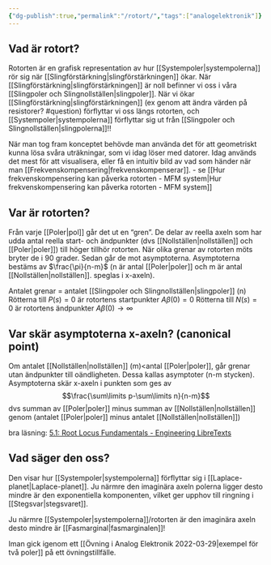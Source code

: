 ```yaml
---
{"dg-publish":true,"permalink":"/rotort/","tags":["analogelektronik"]}
---
```



## Vad är rotort?
Rotorten är en grafisk representation av hur [[Systempoler\|systempolerna]] rör sig när [[Slingförstärkning\|slingförstärkningen]] ökar. När [[Slingförstärkning\|slingförstärkningen]] är noll befinner vi oss i våra [[Slingpoler och Slingnollställen\|slingpoler]]. När vi ökar [[Slingförstärkning\|slingförstärkningen]] (ex genom att ändra värden på resistorer? #question) förflyttar vi oss längs rotorten, och [[Systempoler\|systempolerna]] förflyttar sig ut från [[Slingpoler och Slingnollställen\|slingpolerna]]!! 

När man tog fram konceptet behövde man använda det för att geometriskt kunna lösa svåra uträkningar, som vi idag löser med datorer. Idag används det mest för att visualisera, eller få en intuitiv bild av vad som händer när man [[Frekvenskompensering\|frekvenskompenserar]]. - se [[Hur frekvenskompensering kan påverka rotorten - MFM system\|Hur frekvenskompensering kan påverka rotorten - MFM system]]

## Var är rotorten?
Från varje [[Poler\|pol]] går det ut en “gren”. De delar av reella axeln som har udda antal reella start- och ändpunkter (dvs [[Nollställen\|nollställen]] och [[Poler\|poler]]) till höger tillhör rotorten. När olika grenar av rotorten möts bryter de i 90 grader. Sedan går de mot asymptoterna. Asymptoterna bestäms av $\frac{\pi}{n-m}$ (n är antal [[Poler\|poler]] och m är antal [[Nollställen\|nollställen]]. speglas i x-axeln).

Antalet grenar = antalet [[Slingpoler och Slingnollställen\|slingpoler]] (n)
Rötterna till $P(s)=0$ är rotortens startpunkter $A \beta(0)=0$
Rötterna till $N(s)=0$ är rotortens ändpunkter $A \beta(0)\rightarrow\infty$


## Var skär asymptoterna x-axeln? (canonical point)
Om antalet [[Nollställen\|nollställen]] (m)<antal [[Poler\|poler]], går grenar utan ändpunkter till oändligheten. Dessa kallas asymptoter (n-m stycken). Asymptoterna skär x-axeln i punkten som ges av 
$$\frac{\sum\limits p-\sum\limits n}{n-m}$$
dvs summan av [[Poler\|poler]] minus summan av [[Nollställen\|nollställen]] genom (antalet [[Poler\|poler]] minus antalet [[Nollställen\|nollställen]])

bra läsning: [5.1: Root Locus Fundamentals - Engineering LibreTexts](https://eng.libretexts.org/Bookshelves/Industrial_and_Systems_Engineering/Book%3A_Introduction_to_Control_Systems_(Iqbal)/05%3A_Control_System_Design_with_Root_Locus/5.01%3A_Control_System_Design_with_Root_Locus)

## Vad säger den oss?
Den visar hur [[Systempoler\|systempolerna]] förflyttar sig i [[Laplace-planet\|Laplace-planet]]. Ju närmre den imaginära axeln polerna ligger desto mindre är den exponentiella komponenten, vilket ger upphov till ringning i [[Stegsvar\|stegsvaret]].

Ju närmre [[Systempoler\|systempolerna]]/rotorten är den imaginära axeln desto mindre är [[Fasmarginal\|fasmarginalen]]!





Iman gick igenom ett [[Övning i Analog Elektronik 2022-03-29\|exempel för två poler]] på ett övningstillfälle.
